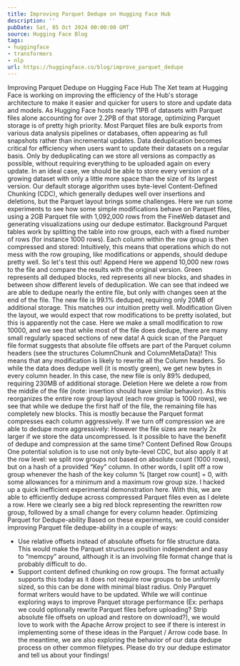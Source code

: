 ```yaml
---
title: Improving Parquet Dedupe on Hugging Face Hub
description: ''
pubDate: Sat, 05 Oct 2024 00:00:00 GMT
source: Hugging Face Blog
tags:
- huggingface
- transformers
- nlp
url: https://huggingface.co/blog/improve_parquet_dedupe
---
```


Improving Parquet Dedupe on Hugging Face Hub
The Xet team at Hugging Face is working on improving the efficiency of the Hub's storage architecture to make it easier and quicker for users to store and update data and models. As Hugging Face hosts nearly 11PB of datasets with Parquet files alone accounting for over 2.2PB of that storage, optimizing Parquet storage is of pretty high priority.
Most Parquet files are bulk exports from various data analysis pipelines or databases, often appearing as full snapshots rather than incremental updates. Data deduplication becomes critical for efficiency when users want to update their datasets on a regular basis. Only by deduplicating can we store all versions as compactly as possible, without requiring everything to be uploaded again on every update. In an ideal case, we should be able to store every version of a growing dataset with only a little more space than the size of its largest version.
Our default storage algorithm uses byte-level Content-Defined Chunking (CDC), which generally dedupes well over insertions and deletions, but the Parquet layout brings some challenges. Here we run some experiments to see how some simple modifications behave on Parquet files, using a 2GB Parquet file with 1,092,000 rows from the FineWeb dataset and generating visualizations using our dedupe estimator.
Background
Parquet tables work by splitting the table into row groups, each with a fixed number of rows (for instance 1000 rows). Each column within the row group is then compressed and stored:
Intuitively, this means that operations which do not mess with the row grouping, like modifications or appends, should dedupe pretty well. So let's test this out!
Append
Here we append 10,000 new rows to the file and compare the results with the original version. Green represents all deduped blocks, red represents all new blocks, and shades in between show different levels of deduplication.
We can see that indeed we are able to dedupe nearly the entire file, but only with changes seen at the end of the file. The new file is 99.1% deduped, requiring only 20MB of additional storage. This matches our intuition pretty well.
Modification
Given the layout, we would expect that row modifications to be pretty isolated, but this is apparently not the case. Here we make a small modification to row 10000, and we see that while most of the file does dedupe, there are many small regularly spaced sections of new data!
A quick scan of the Parquet file format suggests that absolute file offsets are part of the Parquet column headers (see the structures ColumnChunk and ColumnMetaData)! This means that any modification is likely to rewrite all the Column headers. So while the data does dedupe well (it is mostly green), we get new bytes in every column header.
In this case, the new file is only 89% deduped, requiring 230MB of additional storage.
Deletion
Here we delete a row from the middle of the file (note: insertion should have similar behavior). As this reorganizes the entire row group layout (each row group is 1000 rows), we see that while we dedupe the first half of the file, the remaining file has completely new blocks.
This is mostly because the Parquet format compresses each column aggressively. If we turn off compression we are able to dedupe more aggressively:
However the file sizes are nearly 2x larger if we store the data uncompressed.
Is it possible to have the benefit of dedupe and compression at the same time?
Content Defined Row Groups
One potential solution is to use not only byte-level CDC, but also apply it at the row level: we split row groups not based on absolute count (1000 rows), but on a hash of a provided “Key” column. In other words, I split off a row group whenever the hash of the key column % [target row count] = 0, with some allowances for a minimum and a maximum row group size.
I hacked up a quick inefficient experimental demonstration here.
With this, we are able to efficiently dedupe across compressed Parquet files even as I delete a row. Here we clearly see a big red block representing the rewritten row group, followed by a small change for every column header.
Optimizing Parquet for Dedupe-ability
Based on these experiments, we could consider improving Parquet file dedupe-ability in a couple of ways:
- Use relative offsets instead of absolute offsets for file structure data. This would make the Parquet structures position independent and easy to “memcpy” around, although it is an involving file format change that is probably difficult to do.
- Support content defined chunking on row groups. The format actually supports this today as it does not require row groups to be uniformly sized, so this can be done with minimal blast radius. Only Parquet format writers would have to be updated.
While we will continue exploring ways to improve Parquet storage performance (Ex: perhaps we could optionally rewrite Parquet files before uploading? Strip absolute file offsets on upload and restore on download?), we would love to work with the Apache Arrow project to see if there is interest in implementing some of these ideas in the Parquet / Arrow code base.
In the meantime, we are also exploring the behavior of our data dedupe process on other common filetypes. Please do try our dedupe estimator and tell us about your findings!